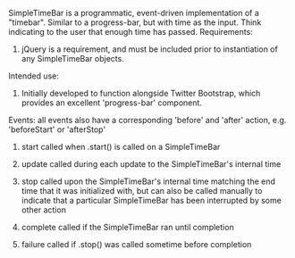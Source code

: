 SimpleTimeBar is a programmatic, event-driven implementation of a "timebar". Similar to a progress-bar, but with time as the input. Think indicating to the user that enough time has passed. 
Requirements:
1. jQuery is a requirement, and must be included prior to instantiation of any SimpleTimeBar objects.

Intended use:
1. Initially developed to function alongside Twitter Bootstrap, which provides an excellent 'progress-bar' component. 

Events:
all events also have a corresponding 'before' and 'after' action, e.g. 'beforeStart' or 'afterStop'

1. start
called when .start() is called on a SimpleTimeBar
2. update
called during each update to the SimpleTimeBar's internal time
3. stop
called upon the SimpleTimeBar's internal time matching the end time that it was initialized with, but can also be called manually to indicate that a particular SimpleTimeBar has been interrupted by some other action
4. complete
 called if the SimpleTimeBar ran until completion

5. failure
 called if .stop() was called sometime before completion
